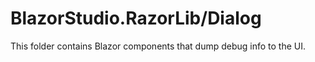 ﻿# BlazorStudio.RazorLib/Dialog
This folder contains Blazor components that dump debug info to the UI.
